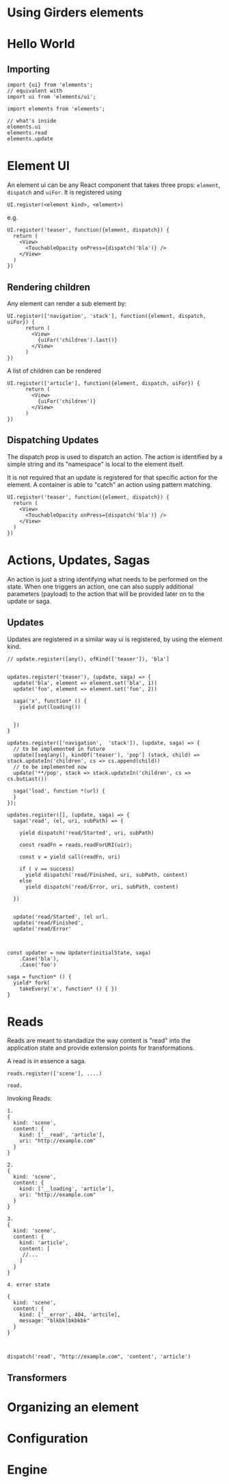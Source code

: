 # Using Girders elements

# Hello World

## Importing

    import {ui} from 'elements';
    // equivalent with
    import ui from 'elements/ui';

    import elements from 'elements';

    // what's inside
    elements.ui
    elements.read
    elements.update




# Element UI

An element ui can be any React component that takes three props: `element`, `dispatch` and `uiFor`.
It is registered using

    UI.register(<element kind>, <element>)

e.g.

    UI.register('teaser', function({element, dispatch}) {
      return (
        <View>
          <TouchableOpacity onPress={dispatch('bla')} />
        </View>
      )
    })

## Rendering children

Any element can render a sub element by:

    UI.register(['navigation', 'stack'], function({element, dispatch, uiFor}) {
          return (
            <View>
              {uiFor('children').last()}
            </View>
          )
    })


A list of children can be rendered

    UI.register(['article'], function({element, dispatch, uiFor}) {
          return (
            <View>
              {uiFor('children')}
            </View>
          )
    })

## Dispatching Updates

The dispatch prop is used to dispatch an action. The action is identified by a simple string and its "namespace" is
local to the element itself.

It is not required that an update is registered for that specific action for the element. A container is able to
"catch" an action using pattern matching.

    UI.register('teaser', function({element, dispatch}) {
      return (
        <View>
          <TouchableOpacity onPress={dispatch('bla')} />
        </View>
      )
    })


# Actions, Updates, Sagas

An action is just a string identifying what needs to be performed on the state. When one triggers an action, one can
also supply additional parameters (payload) to the action that will be provided later on to the update or saga.


## Updates

Updates are registered in a similar way ui is registered, by using the element kind.

    // update.register([any(), ofKind(['teaser']), 'bla']


    updates.register('teaser'), (update, saga) => {
      update('bla', element => element.set('bla', 1))
      update('foo', element => element.set('foo', 2))

      saga('x', function* () {
        yield put(loading())


      })
    }

    updates.register(['navigation',  'stack']), (update, saga) => {
      // to be implemented in future
      update([seq(any(), kindOf('teaser'), 'pop'] (stack, child) => stack.updateIn('children', cs => cs.append(child))
      // to be implemented now
      update('**/pop', stack => stack.updateIn('children', cs => cs.butLast())

      saga('load', function *(url) {
      }
    });

    updates.register([], (update, saga) => {
      saga('read', (el, uri, subPath) => {

        yield dispatch('read/Started', uri, subPath)

        const readFn = reads.readForURI(uir);

        const v = yield call(readFn, uri)

        if ( v == success)
          yield dispatch('read/Finished, uri, subPath, content)
        else
          yield dispatch('read/Error, uri, subPath, content)

      })


      update('read/Started', (el url.
      update('read/Finished',
      update('read/Error'



    const updater = new Updater(initialState, saga)
        .Case('bla'),
        .Case('foo')

    saga = function* () {
      yield* fork(
        takeEvery('x', function* () { })
    }


# Reads

Reads are meant to standadize the way content is "read" into the application state and provide extension points for
transformations.

A read is in essence a saga.

    reads.register(['scene'], ....)

    read.


Invoking Reads:

    1.
    {
      kind: 'scene',
      content: {
        kind: ['__read', 'article'],
        uri: "http://example.com"
      }
    }

    2.
    {
      kind: 'scene',
      content: {
        kind: ['__loading', 'article'],
        uri: "http://example.com"
      }
    }

    3.
    {
      kind: 'scene',
      content: {
        kind: 'article',
        content: [
         //...
        ]
      }
    }

    4. error state

    {
      kind: 'scene',
      content: {
        kind: ['__error', 404, 'artcile],
        message: "blkbklbkbkbk"
      }
    }



    dispatch('read', "http://example.com", 'content', 'article')
## Transformers

# Organizing an element

# Configuration

# Engine

#
